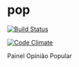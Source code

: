 # pop

[![Build Status](https://travis-ci.org/POP-LAB-XP/pop.svg?branch=testday-subprefeitura-registration)](https://travis-ci.org/POP-LAB-XP/pop)

[![Code Climate](https://codeclimate.com/github/POP-LAB-XP/pop/badges/gpa.svg)](https://codeclimate.com/github/POP-LAB-XP/pop)

Painel Opinião Popular